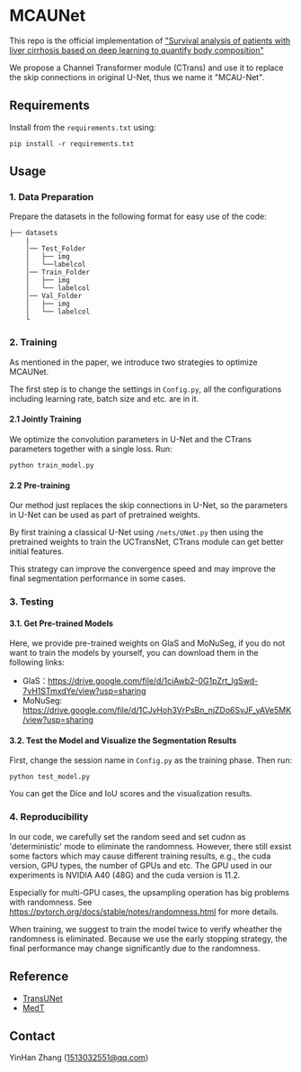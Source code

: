 # MCAUNet 


This repo is the official implementation of
["Survival analysis of patients with liver cirrhosis 
based on deep learning to quantify body composition"](https://arxiv.org/abs/2109.04335)

We propose a Channel Transformer module (CTrans) and use it to 
replace the skip connections in original U-Net, thus we name it "MCAU-Net".
## Requirements


Install from the ```requirements.txt``` using:
```angular2html
pip install -r requirements.txt
```

## Usage



### 1. Data Preparation


Prepare the datasets in the following format for easy use of the code:
```angular2html
├── datasets
    |
    │── Test_Folder
    │   ├── img
    │   └──labelcol
    │── Train_Folder
    │   ├── img
    │   └── labelcol
    │── Val_Folder
    │   ├── img
    │   └── labelcol
    └
```


### 2. Training
As mentioned in the paper, we introduce two strategies 
to optimize MCAUNet.

The first step is to change the settings in ```Config.py```,
all the configurations including learning rate, batch size and etc. are 
in it.

#### 2.1 Jointly Training
We optimize the convolution parameters 
in U-Net and the CTrans parameters together with a single loss.
Run:
```angular2html
python train_model.py
```

#### 2.2 Pre-training

Our method just replaces the skip connections in U-Net, 
so the parameters in U-Net can be used as part of pretrained weights.

By first training a classical U-Net using ```/nets/UNet.py``` 
then using the pretrained weights to train the UCTransNet, 
CTrans module can get better initial features.

This strategy can improve the convergence speed and may 
improve the final segmentation performance in some cases.


### 3. Testing
#### 3.1. Get Pre-trained Models
Here, we provide pre-trained weights on GlaS and MoNuSeg, if you do not want to train the models by yourself, you can download them in the following links:
* GlaS：https://drive.google.com/file/d/1ciAwb2-0G1pZrt_lgSwd-7vH1STmxdYe/view?usp=sharing
* MoNuSeg: https://drive.google.com/file/d/1CJvHoh3VrPsBn_njZDo6SvJF_yAVe5MK/view?usp=sharing
#### 3.2. Test the Model and Visualize the Segmentation Results
First, change the session name in ```Config.py``` as the training phase.
Then run:
```angular2html
python test_model.py
```
You can get the Dice and IoU scores and the visualization results. 


### 4. Reproducibility
In our code, we carefully set the random seed and set cudnn as 'deterministic' mode to eliminate the randomness. 
However, there still exsist some factors which may cause different training results, e.g., the cuda version, GPU types, the number of GPUs and etc. The GPU used in our experiments is NVIDIA A40 (48G) and the cuda version is 11.2.

Especially for multi-GPU cases, the upsampling operation has big problems with randomness.
See https://pytorch.org/docs/stable/notes/randomness.html for more details.

When training, we suggest to train the model twice to verify wheather the randomness is eliminated. Because we use the early stopping strategy, the final performance may change significantly due to the randomness. 

## Reference


* [TransUNet](https://github.com/Beckschen/TransUNet) 
* [MedT](https://github.com/jeya-maria-jose/Medical-Transformer)




## Contact 
YinHan Zhang ([1513032551@qq.com](1513032551@qq.com))
